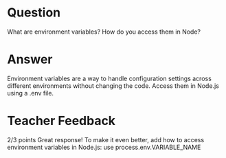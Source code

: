 # Question

What are environment variables? How do you access them in Node?

# Answer
Environment variables are a way to handle configuration settings across different environments without changing the code. Access them in Node.js using a .env file.
# Teacher Feedback

2/3 points
Great response! To make it even better, add how to access environment variables in Node.js: use process.env.VARIABLE_NAME